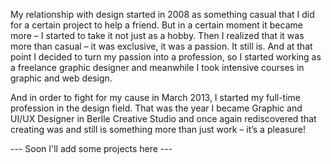 My relationship with design started in 2008 as something casual that I did for a certain project to help a friend. But in a certain moment it became more – I started to take it not just as a hobby. Then I realized that it was more than casual – it was exclusive, it was a passion. It still is. And at that point I decided to turn my passion into a profession, so I started working as a freelance graphic designer and meanwhile I took intensive courses in graphic and web design.

And in order to fight for my cause in March 2013, I started my full-time profession in the design field. That was the year I became Graphic and UI/UX Designer in Berlle Creative Studio and once again rediscovered that creating was and still is something more than just work – it’s a pleasure!

--- Soon I'll add some projects here ---